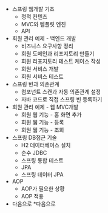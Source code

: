 * 스프링 웹개발 기초
  * 정적 컨텐츠
  * MVC와 템플릿 엔진
  * API
* 회원 관리 예제 - 백엔드 개발
  * 비즈니스 요구사항 정리
  * 회원 도메인과 리포지토리 만들기
  * 회원 리포지토리 테스트 케이스 작성
  * 회원 서비스 개발
  * 회원 서비스 테스트
* 스프링 빈과 의존관계
  * 컴포넌트 스캔과 자동 의존관계 설정
  * 자바 코드로 직접 스프링 빈 등록하기
* 회원 관리 예제 - 웹 MVC개발
  * 회원 웹 기능 - 홈 화면 추가
  * 회원 웹 기능 - 등록
  * 회원 웹 기능 - 조회
* 스프링 DB접근 기술
  * H2 데이터베이스 설치
  * 순수 JDBC
  * 스프링 통합 테스트
  * JPA
  * 스프링 데이터 JPA
* AOP
  * AOP가 필요한 상황
  * AOP 적용
* 다음으로
  *다음으로
  
  
  
